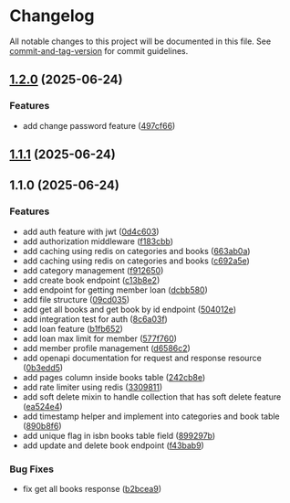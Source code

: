 # Changelog

All notable changes to this project will be documented in this file. See [commit-and-tag-version](https://github.com/absolute-version/commit-and-tag-version) for commit guidelines.

## [1.2.0](https://github.com/masmuss/hono-elibrary/compare/v1.1.1...v1.2.0) (2025-06-24)


### Features

* add change password feature ([497cf66](https://github.com/masmuss/hono-elibrary/commit/497cf66b0a91a6ceed564938a42415eccc3dfe4a))

## [1.1.1](https://github.com/masmuss/hono-elibrary/compare/v1.1.0...v1.1.1) (2025-06-24)

## 1.1.0 (2025-06-24)


### Features

* add auth feature with jwt ([0d4c603](https://github.com/masmuss/hono-elibrary/commit/0d4c603c688465fa40c2eb756546db1bc0bc43de))
* add authorization middleware ([f183cbb](https://github.com/masmuss/hono-elibrary/commit/f183cbb1ab75ac4823e1e01fc5c10807a9776e85))
* add caching using redis on categories and books ([663ab0a](https://github.com/masmuss/hono-elibrary/commit/663ab0a4b87849ece432fbec84bc068639079f2e))
* add caching using redis on categories and books ([c692a5e](https://github.com/masmuss/hono-elibrary/commit/c692a5e14b4ad0967a42582d54f60ac9a99db99b))
* add category management ([f912650](https://github.com/masmuss/hono-elibrary/commit/f91265097ff48e799b5d7dcc25517cee478ccb5f))
* add create book endpoint ([c13b8e2](https://github.com/masmuss/hono-elibrary/commit/c13b8e2e39a16fd79e5cb97e334388e6c95f4bba))
* add endpoint for getting member loan ([dcbb580](https://github.com/masmuss/hono-elibrary/commit/dcbb58044e4accacca5c4900b7c1d3b7a32f5d52))
* add file structure ([09cd035](https://github.com/masmuss/hono-elibrary/commit/09cd0355e02a33e3ca79a8fc02c41342fd0af75f))
* add get all books and get book by id endpoint ([504012e](https://github.com/masmuss/hono-elibrary/commit/504012e421c1de01a933db4fdbe2971bcc956e7d))
* add integration test for auth ([8c6a03f](https://github.com/masmuss/hono-elibrary/commit/8c6a03f59bb525cc963a13a46d375ef10e00b30d))
* add loan feature ([b1fb652](https://github.com/masmuss/hono-elibrary/commit/b1fb65262a788164eb3f1246e7933c6a9155194a))
* add loan max limit for member ([577f760](https://github.com/masmuss/hono-elibrary/commit/577f760faabcbf9acec4bfcf63447bf9a0fe8c73))
* add member profile management ([d6586c2](https://github.com/masmuss/hono-elibrary/commit/d6586c25cb23f398d9d253973314331aaeaede87))
* add openapi documentation for request and response resource ([0b3edd5](https://github.com/masmuss/hono-elibrary/commit/0b3edd5eefd4c4215099dafbff71ef5d97891883))
* add pages column inside books table ([242cb8e](https://github.com/masmuss/hono-elibrary/commit/242cb8eea6380adfe03990cea3e4c38c2f70ffe9))
* add rate limiter using redis ([3309811](https://github.com/masmuss/hono-elibrary/commit/33098112ce2aad547fb085a7840c6c5f749e8f15))
* add soft delete mixin to handle collection that has soft delete feature ([ea524e4](https://github.com/masmuss/hono-elibrary/commit/ea524e48091fc2d71a3aa3d26c0ca35cd4517dd2))
* add timestamp helper and implement into categories and book table ([890b8f6](https://github.com/masmuss/hono-elibrary/commit/890b8f6dfc1e572949f4197d094e7e77e8fc665e))
* add unique flag in isbn books table field ([899297b](https://github.com/masmuss/hono-elibrary/commit/899297b265e21602a0d95f17c13fd662e8676d1e))
* add update and delete book endpoint ([f43bab9](https://github.com/masmuss/hono-elibrary/commit/f43bab9c439fa907bb6666172416001c99ed4193))


### Bug Fixes

* fix get all books response ([b2bcea9](https://github.com/masmuss/hono-elibrary/commit/b2bcea9e027cb45086112f5ac439412c5de00be3))
